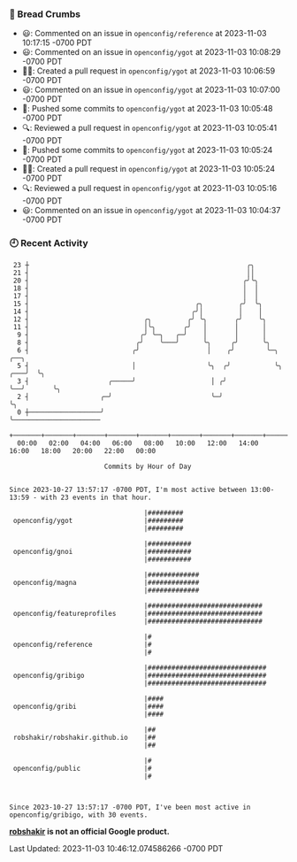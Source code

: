### 🍞 Bread Crumbs

 * 😃: Commented on an issue in `openconfig/reference` at 2023-11-03 10:17:15 -0700 PDT
 * 😃: Commented on an issue in `openconfig/ygot` at 2023-11-03 10:08:29 -0700 PDT
 * ✍🏼: Created a pull request in `openconfig/ygot` at 2023-11-03 10:06:59 -0700 PDT
 * 😃: Commented on an issue in `openconfig/ygot` at 2023-11-03 10:07:00 -0700 PDT
 * 🚢: Pushed some commits to `openconfig/ygot` at 2023-11-03 10:05:48 -0700 PDT
 * 🔍: Reviewed a pull request in  `openconfig/ygot` at 2023-11-03 10:05:41 -0700 PDT
 * 🚢: Pushed some commits to `openconfig/ygot` at 2023-11-03 10:05:24 -0700 PDT
 * ✍🏼: Created a pull request in `openconfig/ygot` at 2023-11-03 10:05:24 -0700 PDT
 * 🔍: Reviewed a pull request in  `openconfig/ygot` at 2023-11-03 10:05:16 -0700 PDT
 * 😃: Commented on an issue in `openconfig/ygot` at 2023-11-03 10:04:37 -0700 PDT

### 🕘 Recent Activity
```
 23 ┼                                                       ╭╮
 21 ┤                                                       ││
 20 ┤                                                      ╭╯╰╮
 18 ┤                                                      │  │
 17 ┤                                                      │  │
 15 ┤                                          ╭╮         ╭╯  ╰╮
 14 ┤                                         ╭╯│         │    │
 12 ┤                             ╭╮         ╭╯ ╰╮       ╭╯    ╰╮
 11 ┤                             │╰╮       ╭╯   │       │      │
  9 ┤                            ╭╯ ╰─╮   ╭─╯    │       │      │
  8 ┤                           ╭╯    ╰───╯      ╰╮     ╭╯      ╰╮
  6 ┤                          ╭╯                 │    ╭╯        ╰─╮       ╭──╮
  5 ┤                          │                  ╰╮  ╭╯           ╰╮  ╭───╯  ╰╮
  3 ┤                    ╭─────╯                   │ ╭╯             ╰──╯       ╰╮
  2 ┤                  ╭─╯                         ╰─╯                          ╰╮
  0 ┼──────────────────╯                                                         ╰──────────────────────
    +───────+───────+───────+───────+───────+───────+───────+───────+───────+───────+───────+───────+────
  00:00   02:00   04:00   06:00   08:00   10:00   12:00   14:00   16:00   18:00   20:00   22:00   00:00   

						Commits by Hour of Day


Since 2023-10-27 13:57:17 -0700 PDT, I'm most active between 13:00-13:59 - with 23 events in that hour.

```



```
                                  |#########
 openconfig/ygot                  |#########
                                  |#########

                                  |###########
 openconfig/gnoi                  |###########
                                  |###########

                                  |#############
 openconfig/magna                 |#############
                                  |#############

                                  |#############################
 openconfig/featureprofiles       |#############################
                                  |#############################

                                  |#
 openconfig/reference             |#
                                  |#

                                  |##############################
 openconfig/gribigo               |##############################
                                  |##############################

                                  |####
 openconfig/gribi                 |####
                                  |####

                                  |##
 robshakir/robshakir.github.io    |##
                                  |##

                                  |#
 openconfig/public                |#
                                  |#



Since 2023-10-27 13:57:17 -0700 PDT, I've been most active in openconfig/gribigo, with 30 events.

```
**[robshakir](mailto:robjs@google.com) is not an official Google product.**  


Last Updated: 2023-11-03 10:46:12.074586266 -0700 PDT
